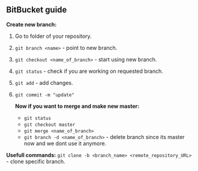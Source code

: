 ## BitBucket guide

__Create new branch:__

1. Go to folder of your repository.
2. `git branch <name>` - point to new branch.
3. `git checkout <name_of_branch>` - start using new branch.
4. `git status` - check if you are working on requested branch.
5. `git add` - add changes.
6. `git commit -m "update"`

	__Now if you want to merge and make new master:__
	* `git status`
	* `git checkout master`
	* `git merge <name_of_branch>`
	* `git branch -d <name_of_branch>` - delete branch since its master now and we dont use it anymore.

__Usefull commands:__
`git clone -b <branch_name> <remote_repository_URL>` - clone specific branch.
